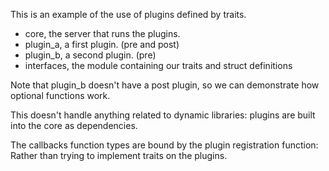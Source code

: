 This is an example of the use of plugins defined by traits.

* core, the server that runs the plugins.
* plugin_a, a first plugin. (pre and post)
* plugin_b, a second plugin. (pre)
* interfaces, the module containing our traits and struct definitions

Note that plugin_b doesn't have a post plugin, so we can demonstrate how optional
functions work.

This doesn't handle anything related to dynamic libraries: plugins are built
into the core as dependencies.

The callbacks function types are bound by the plugin registration function: Rather
than trying to implement traits on the plugins.




